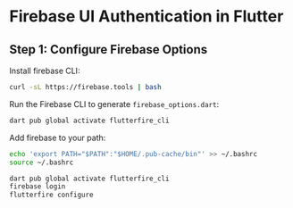 # Firebase UI Authentication in Flutter


## Step 1: Configure Firebase Options
Install firebase CLI:
```bash
curl -sL https://firebase.tools | bash
```

Run the Firebase CLI to generate `firebase_options.dart`:

```bash
dart pub global activate flutterfire_cli
```
Add firebase to your path: 
```bash
echo 'export PATH="$PATH":"$HOME/.pub-cache/bin"' >> ~/.bashrc
source ~/.bashrc
```

```bash
dart pub global activate flutterfire_cli
firebase login
flutterfire configure
```